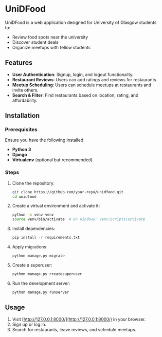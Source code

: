 # UniDFood

UniDFood is a web application designed for University of Glasgow students to:
- Review food spots near the university
- Discover student deals
- Organize meetups with fellow students

## Features

- **User Authentication**: Signup, login, and logout functionality.
- **Restaurant Reviews**: Users can add ratings and reviews for restaurants.
- **Meetup Scheduling**: Users can schedule meetups at restaurants and invite others.
- **Search & Filter**: Find restaurants based on location, rating, and affordability.

## Installation

### Prerequisites
Ensure you have the following installed:
- **Python 3**
- **Django**
- **Virtualenv** (optional but recommended)

### Steps

1. Clone the repository:
   ```sh
   git clone https://github.com/your-repo/unidfood.git
   cd unidfood
   ```

2. Create a virtual environment and activate it:
   ```sh
   python -m venv venv
   source venv/bin/activate  # On Windows: venv\Scripts\activate
   ```

3. Install dependencies:
   ```sh
   pip install -r requirements.txt
   ```

4. Apply migrations:
   ```sh
   python manage.py migrate
   ```

5. Create a superuser:
   ```sh
   python manage.py createsuperuser
   ```

6. Run the development server:
   ```sh
   python manage.py runserver
   ```

## Usage

1. Visit [http://127.0.0.1:8000/](http://127.0.0.1:8000/) in your browser.
2. Sign up or log in.
3. Search for restaurants, leave reviews, and schedule meetups.





